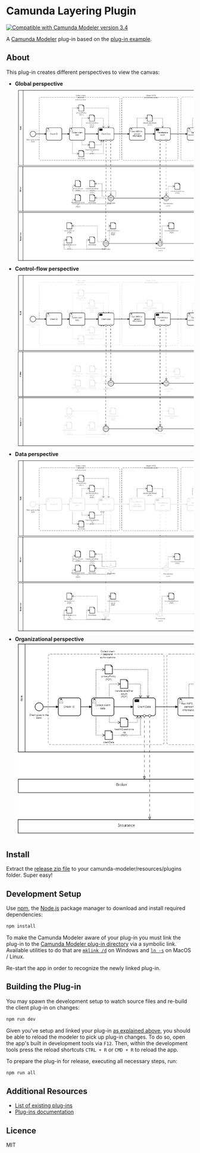 # Camunda Layering Plugin

[![Compatible with Camunda Modeler version 3.4](https://img.shields.io/badge/Camunda%20Modeler-3.4+-blue.svg)](https://github.com/camunda/camunda-modeler)

A [Camunda Modeler](https://github.com/camunda/camunda-modeler) plug-in based on the [plug-in example](https://github.com/camunda/camunda-modeler-plugin-example).

## About

This plug-in creates different perspectives to view the canvas:

* **Global perspective**
  ![Global](./docs/global.png)
* **Control-flow perspective**
  ![Control-flow](./docs/control-flow.png)
* **Data perspective**
  ![Data flow](./docs/data-flow.png)
* **Organizational perspective**
  ![Single pool example](./docs/singlePoolBlackBox.png)


## Install

Extract the [release zip file](https://github.com/sharedchains/camunda-layering-plugin/releases/tag/v0.1.0) to your camunda-modeler/resources/plugins folder. Super easy!


## Development Setup

Use [npm](https://www.npmjs.com/), the [Node.js](https://nodejs.org/en/) package manager to download and install required dependencies:

```sh
npm install
```

To make the Camunda Modeler aware of your plug-in you must link the plug-in to the [Camunda Modeler plug-in directory](https://github.com/camunda/camunda-modeler/tree/develop/docs/plugins#plugging-into-the-camunda-modeler) via a symbolic link.
Available utilities to do that are [`mklink /d`](https://docs.microsoft.com/en-us/windows-server/administration/windows-commands/mklink) on Windows and [`ln -s`](https://linux.die.net/man/1/ln) on MacOS / Linux.

Re-start the app in order to recognize the newly linked plug-in.


## Building the Plug-in

You may spawn the development setup to watch source files and re-build the client plug-in on changes:

```sh
npm run dev
```

Given you've setup and linked your plug-in [as explained above](#development-setup), you should be able to reload the modeler to pick up plug-in changes. To do so, open the app's built in development tools via `F12`. Then, within the development tools press the reload shortcuts `CTRL + R` or `CMD + R` to reload the app.


To prepare the plug-in for release, executing all necessary steps, run:

```sh
npm run all
```

## Additional Resources

* [List of existing plug-ins](https://github.com/camunda/camunda-modeler-plugins)
* [Plug-ins documentation](https://github.com/camunda/camunda-modeler/tree/master/docs/plugins)


## Licence

MIT
